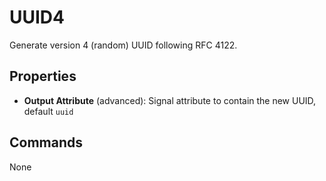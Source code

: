 UUID4
=======
Generate version 4 (random) UUID following RFC 4122.

Properties
----------
- **Output Attribute** (advanced): Signal attribute to contain the new UUID, default `uuid`

Commands
--------
None
